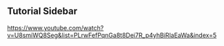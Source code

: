 ## Tutorial Sidebar
<https://www.youtube.com/watch?v=U8smiWQ8Seg&list=PLrwFefPqnGa8t8Dei7R_p4yhBiRlaEaWa&index=5>